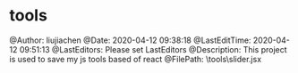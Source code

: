 # tools
@Author: liujiachen
@Date: 2020-04-12 09:38:18
@LastEditTime: 2020-04-12 09:51:13
@LastEditors: Please set LastEditors
@Description:  This project is used to save my js tools based of react
@FilePath: \tools\slider.jsx
